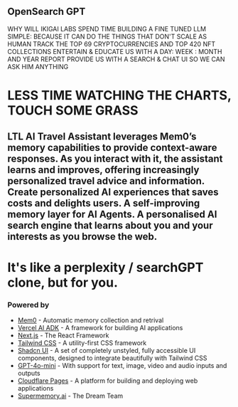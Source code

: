 ## OpenSearch GPT

WHY WILL IKIGAI LABS SPEND TIME BUILDING A FINE TUNED LLM
SIMPLE: BECAUSE IT CAN DO THE THINGS THAT DON'T SCALE AS HUMAN
TRACK THE TOP 69 CRYPTOCURRENCIES AND TOP 420 NFT COLLECTIONS
ENTERTAIN & EDUCATE US WITH A DAY: WEEK : MONTH AND YEAR REPORT
PROVIDE US WITH A SEARCH & CHAT UI SO WE CAN ASK HIM ANYTHING

# LESS TIME WATCHING THE CHARTS, TOUCH SOME GRASS

## LTL AI Travel Assistant leverages Mem0’s memory capabilities to provide context-aware responses. As you interact with it, the assistant learns and improves, offering increasingly personalized travel advice and information. Create personalized AI experiences that saves costs and delights users. A self-improving memory layer for AI Agents. A personalised AI search engine that learns about you and your interests as you browse the web. 

# It's like a perplexity / searchGPT clone, but for you.


### Powered by

- [Mem0](https://mem0.ai) - Automatic memory collection and retrival
- [Vercel AI ADK](https://github.com/vercel/ai) - A framework for building AI applications
- [Next.js](https://nextjs.org/) - The React Framework
- [Tailwind CSS](https://tailwindcss.com/) - A utility-first CSS framework
- [Shadcn UI](https://tailwindui.com/) - A set of completely unstyled, fully accessible UI components, designed to integrate beautifully with Tailwind CSS
- [GPT-4o-mini](https://openai.com) - With support for text, image, video and audio inputs and outputs
- [Cloudflare Pages](https://pages.cloudflare.com/) - A platform for building and deploying web applications
- [Supermemory.ai](https://supermemory.ai) - The Dream Team
